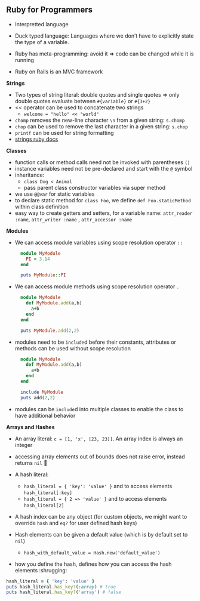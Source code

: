 ## Ruby for Programmers

- Interpretted language

- Duck typed language: Languages where we don’t have to explicitly state the type of a variable.

- Ruby has meta-programming: avoid it => code can be changed while it is running

- Ruby on Rails is an MVC framework

**Strings**

- Two types of string literal: double quotes and single quotes => only double quotes evaluate between `#{variable}`
  or `#{3+2}`
- << operator can be used to concatenate two strings
    - `welcome = "hello" << "world"`
- `chomp` removes the new-line character `\n` from a given string: `s.chomp`
- `chop` can be used to remove the last character in a given string: `s.chop`
- `printf` can be used for string formatting
- [strings ruby docs](https://ruby-doc.org/core-2.6/String.html)

**Classes**

- function calls or method calls need not be invoked with parentheses `()`
- instance variables need not be pre-declared and start with the `@` symbol
- inheritance:
    - `class Dog < Animal`
    - pass parent class constructor variables via super method
- we use `@@var` for static variables
- to declare static method for `class Foo`, we define `def Foo.staticMethod` within class definition
- easy way to create getters and setters, for a variable name: `attr_reader :name`, `attr_writer :name`
  , `attr_accessor :name`

**Modules**

- We can access module variables using scope resolution operator `::`
  ```ruby
    module MyModule
      PI = 3.14
    end
  
    puts MyModule::PI
  ```
- We can access module methods using scope resolution operator `.`
  ```ruby
    module MyModule
      def MyModule.add(a,b)
        a+b
      end
    end
  
    puts MyModule.add(2,2)
  ```
- modules need to be `include`d before their constants, attributes or methods can be used without scope resolution
  ```ruby
    module MyModule
      def MyModule.add(a,b)
        a+b
      end
    end
  
    include MyModule
    puts add(2,2)
  ```
- modules can be `include`d into multiple classes to enable the class to have additional behavior

**Arrays and Hashes**

- An array literal: `c = [1, 'x', [23, 23]]`. An array index is always an integer
- accessing array elements out of bounds does not raise error, instead returns `nil` :thinking:

- A hash literal:
    - `hash_literal = { 'key': 'value' }` and to access elements `hash_literal[:key]`
    - `hash_literal = { 2 => 'value' }` and to access elements `hash_literal[2]`
- A hash index can be any object (for custom objects, we might want to override `hash` and `eq?` for user defined hash
  keys)
- Hash elements can be given a default value (which is by default set to `nil`)
    - `hash_with_default_value = Hash.new('default_value')`

- how you define the hash, defines how you can access the hash elements :shrugging:

```ruby
hash_literal = { 'key': 'value' }
puts hash_literal.has_key?(:array) # true
puts hash_literal.has_key?('array') # false
```
